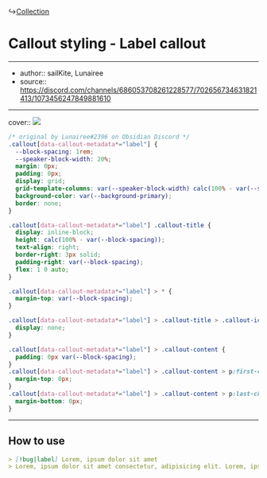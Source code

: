 ↪[Collection](Collection.md)

# Callout styling - Label callout

---

- author:: sailKite, Lunairee
- source:: https://discord.com/channels/686053708261228577/702656734631821413/1073456247849881610

---

cover:: ![](https://i.imgur.com/vVuVZYy.png)

```css
/* original by Lunairee#2396 on Obsidian Discord */
.callout[data-callout-metadata*="label"] {
  --block-spacing: 1rem;
  --speaker-block-width: 20%;
  margin: 0px;
  padding: 0px;
  display: grid;
  grid-template-columns: var(--speaker-block-width) calc(100% - var(--speaker-block-width));
  background-color: var(--background-primary);
  border: none;
}

.callout[data-callout-metadata*="label"] .callout-title {
  display: inline-block;
  height: calc(100% - var(--block-spacing));
  text-align: right;
  border-right: 3px solid;
  padding-right: var(--block-spacing);
  flex: 1 0 auto;
}

.callout[data-callout-metadata*="label"] > * {
  margin-top: var(--block-spacing);
}

.callout[data-callout-metadata*="label"] > .callout-title > .callout-icon {
  display: none;
}

.callout[data-callout-metadata*="label"] > .callout-content {
  padding: 0px var(--block-spacing);
}
.callout[data-callout-metadata*="label"] > .callout-content > p:first-child {
  margin-top: 0px;
}
.callout[data-callout-metadata*="label"] > .callout-content > p:last-child {
  margin-bottom: 0px;
}
```

---

## How to use

```md
> [!bug|label] Lorem, ipsum dolor sit amet
> Lorem, ipsum dolor sit amet consectetur, adipisicing elit. Lorem, ipsum dolor sit amet consectetur, adipisicing elit.
```
